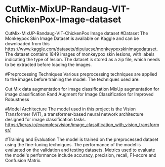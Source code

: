 # CutMix-MixUP-Randaug-VIT-ChickenPox-Image-dataset
CutMix-MixUP-Randaug-VIT-ChickenPox Image dataset
#Dataset
The Monkeypox Skin Image Dataset is available on Kaggle and can be downloaded from this https://www.kaggle.com/datasets/dipuiucse/monkeypoxskinimagedataset. The dataset contains 1849 images of monkeypox skin lesions, with labels indicating the type of lesion. The dataset is stored as a zip file, which needs to be extracted before loading the images.

#Preprocessing Techniques
Various preprocessing techniques are applied to the images before training the model. The techniques used are:

Cut Mix data augmentation for image classification
MixUp augmentation for image classification
Rand Augment for Image Classification for Improved Robustness

#Model Architecture
The model used in this project is the Vision Transformer (ViT), a transformer-based neural network architecture designed for image classification tasks.
https://keras.io/examples/vision/image_classification_with_vision_transformer/

#Training and Evaluation
The model is trained on the preprocessed dataset using the fine-tuning techniques. The performance of the model is evaluated on the validation and testing datasets. Metrics used to evaluate the model's performance include accuracy, precision, recall, F1-score and Confusion Matrix.
